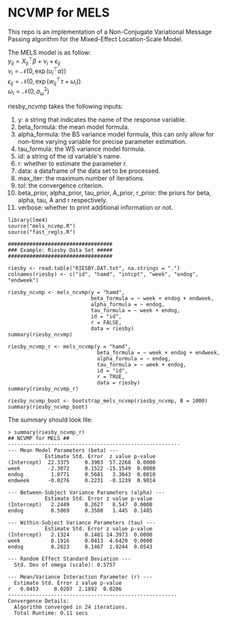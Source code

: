 # NCVMP for MELS

This repo is an implementation of a Non-Conjugate Variational Message Passing algorithm for the Mixed-Effect Location-Scale Model. 

The MELS model is as follow:    
$y_{ij} = X_{ij}^\top \beta + \nu_i + \epsilon_{ij}$    
$\nu_i = \mathcal{N}(0, \exp{(u_i^\top \alpha)})$    
$\epsilon_{ij} = \mathcal{N}(0, \exp{(w_{ij}^\top \tau + \omega_i)})$    
$\omega_i = \mathcal{N}(0, \sigma^2_{\omega})$    

riesby_ncvmp takes the following inputs: 
1. y: a string that indicates the name of the response variable.
2. beta_formula: the mean model formula.
3. alpha_formula: the BS variance model formula, this can only allow for non-time varying variable for precise parameter estimation.
4. tau_formula: the WS variance model formula.
5. id: a string of the id variable's name.
6. r: whether to estimate the parameter r.
7. data: a dataframe of the data set to be processed.
8. max_iter: the maximum number of iterations.
9. tol: the convergence criterion.
10. beta_prior, alpha_prior, tau_prior, A_prior, r_prior: the priors for beta, alpha, tau, A and r respectively.
11. verbose: whether to print additional information or not.

```
library(lme4)
source("mels_ncvmp.R")
source("fast_regls.R")

##################################
### Example: Riesby Data Set #####
##################################

riesby <- read.table("RIESBY.DAT.txt", na.strings = ".")
colnames(riesby) <- c("id", "hamd", "intcpt", "week", "endog", "endweek")

riesby_ncvmp <- mels_ncvmp(y = "hamd", 
                           beta_formula = ~ week + endog + endweek, 
                           alpha_formula = ~ endog, 
                           tau_formula = ~ week + endog, 
                           id = "id", 
                           r = FALSE, 
                           data = riesby)
summary(riesby_ncvmp)

riesby_ncvmp_r <- mels_ncvmp(y = "hamd", 
                             beta_formula = ~ week + endog + endweek, 
                             alpha_formula = ~ endog, 
                             tau_formula = ~ week + endog, 
                             id = "id", 
                             r = TRUE, 
                             data = riesby)
summary(riesby_ncvmp_r)

riesby_ncvmp_boot <- bootstrap_mels_ncvmp(riesby_ncvmp, B = 1000)
summary(riesby_ncvmp_boot)
```

The summary should look lile: 
```
> summary(riesby_ncvmp_r)
## NCVMP for MELS ##
--------------------------------------------------------
--- Mean Model Parameters (beta) ---
            Estimate Std. Error  z value p-value
(Intercept)  22.3375     0.3903  57.2268  0.0000
week         -2.3072     0.1522 -15.1549  0.0000
endog         1.8771     0.5681   3.3043  0.0010
endweek      -0.0276     0.2231  -0.1239  0.9014

--- Between-Subject Variance Parameters (alpha) ---
            Estimate Std. Error z value p-value
(Intercept)   2.2449     0.2627   8.547  0.0000
endog         0.5069     0.3508   1.445  0.1485

--- Within-Subject Variance Parameters (tau) ---
            Estimate Std. Error z value p-value
(Intercept)   2.1324     0.1481 14.3973  0.0000
week          0.1916     0.0413  4.6420  0.0000
endog         0.2823     0.1467  1.9244  0.0543

--- Random Effect Standard Deviation ---
  Std. Dev of omega (scale): 0.5757

--- Mean/Variance Interaction Parameter (r) ---
  Estimate Std. Error z value p-value
r   0.0453     0.0207  2.1892  0.0286
-------------------------------------------------------
Convergence Details:
  Algorithm converged in 24 iterations.
  Total Runtime: 0.11 secs
```

